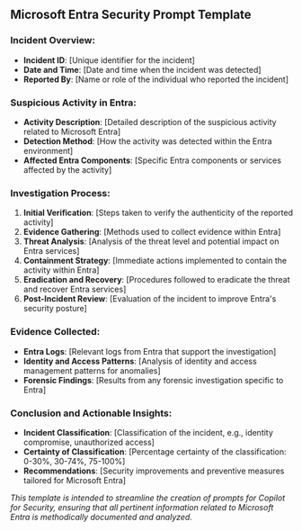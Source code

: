 ## Microsoft Entra Security Prompt Template

### Incident Overview:
- **Incident ID**: [Unique identifier for the incident]
- **Date and Time**: [Date and time when the incident was detected]
- **Reported By**: [Name or role of the individual who reported the incident]

### Suspicious Activity in Entra:
- **Activity Description**: [Detailed description of the suspicious activity related to Microsoft Entra]
- **Detection Method**: [How the activity was detected within the Entra environment]
- **Affected Entra Components**: [Specific Entra components or services affected by the activity]

### Investigation Process:
1. **Initial Verification**: [Steps taken to verify the authenticity of the reported activity]
2. **Evidence Gathering**: [Methods used to collect evidence within Entra]
3. **Threat Analysis**: [Analysis of the threat level and potential impact on Entra services]
4. **Containment Strategy**: [Immediate actions implemented to contain the activity within Entra]
5. **Eradication and Recovery**: [Procedures followed to eradicate the threat and recover Entra services]
6. **Post-Incident Review**: [Evaluation of the incident to improve Entra's security posture]

### Evidence Collected:
- **Entra Logs**: [Relevant logs from Entra that support the investigation]
- **Identity and Access Patterns**: [Analysis of identity and access management patterns for anomalies]
- **Forensic Findings**: [Results from any forensic investigation specific to Entra]

### Conclusion and Actionable Insights:
- **Incident Classification**: [Classification of the incident, e.g., identity compromise, unauthorized access]
- **Certainty of Classification**: [Percentage certainty of the classification: 0-30%, 30-74%, 75-100%]
- **Recommendations**: [Security improvements and preventive measures tailored for Microsoft Entra]

*This template is intended to streamline the creation of prompts for Copilot for Security, ensuring that all pertinent information related to Microsoft Entra is methodically documented and analyzed.*
